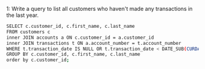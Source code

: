 


1: Write a query to list all customers who haven't made any transactions in the last year.

```bash
SELECT c.customer_id, c.first_name, c.last_name
FROM customers c
inner JOIN accounts a ON c.customer_id = a.customer_id
inner JOIN transactions t ON a.account_number = t.account_number
WHERE t.transaction_date IS NULL OR t.transaction_date < DATE_SUB(CURDATE(), INTERVAL 1 YEAR)
GROUP BY c.customer_id, c.first_name, c.last_name
order by c.customer_id;
```


